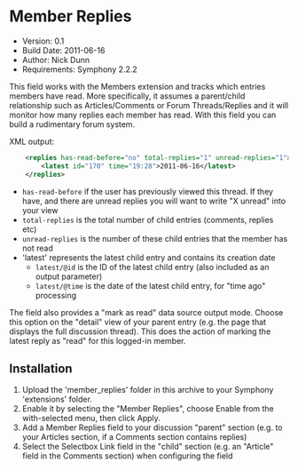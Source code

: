 # Member Replies

* Version: 0.1
* Build Date: 2011-06-16
* Author: Nick Dunn
* Requirements: Symphony 2.2.2

This field works with the Members extension and tracks which entries members have read. More specifically, it assumes a parent/child relationship such as Articles/Comments or Forum Threads/Replies and it will monitor how many replies each member has read. With this field you can build a rudimentary forum system.

XML output:

```xml
	<replies has-read-before="no" total-replies="1" unread-replies="1">
        <latest id="170" time="19:28">2011-06-16</latest>
    </replies>
```

* `has-read-before` if the user has previously viewed this thread. If they have, and there are unread replies you will want to write "X unread" into your view
* `total-replies` is the total number of child entries (comments, replies etc)
* `unread-replies` is the number of these child entries that the member has not read
* 'latest' represents the latest child entry and contains its creation date
  * `latest/@id` is the ID of the latest child entry (also included as an output parameter)
  * `latest/@time` is the date of the latest child entry, for "time ago" processing

The field also provides a "mark as read" data source output mode. Choose this option on the "detail" view of your parent entry (e.g. the page that displays the full discussion thread). This does the action of marking the latest reply as "read" for this logged-in member.

## Installation

1. Upload the 'member_replies' folder in this archive to your Symphony 'extensions' folder.
2. Enable it by selecting the "Member Replies", choose Enable from the with-selected menu, then click Apply.
3. Add a Member Replies field to your discussion "parent" section (e.g. to your Articles section, if a Comments section contains replies)
4. Select the Selectbox Link field in the "child" section (e.g. an "Article" field in the Comments section) when configuring the field
